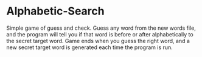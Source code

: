 # Alphabetic-Search

Simple game of guess and check. Guess any word from the new words file, and the program will tell you if that word is before or after alphabetically to the secret target word. Game ends when you guess the right word, and a new secret target word is generated each time the program is run.
